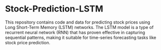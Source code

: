 # Stock-Prediction-LSTM
This repository contains code and data for predicting stock prices using Long Short-Term Memory (LSTM) networks. The LSTM model is a type of recurrent neural network (RNN) that has proven effective in capturing sequential patterns, making it suitable for time-series forecasting tasks like stock price prediction.
